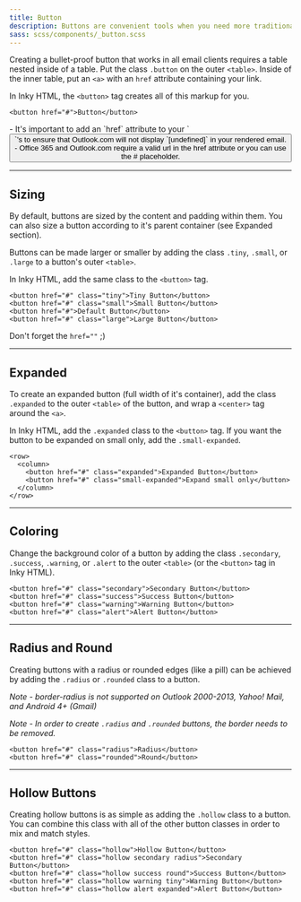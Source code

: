 ```yaml
---
title: Button
description: Buttons are convenient tools when you need more traditional actions. To that end, Foundation has many easy to use button styles that you can customize or override to fit your needs.
sass: scss/components/_button.scss
---
```


Creating a bullet-proof button that works in all email clients requires a table nested inside of a table. Put the class `.button` on the outer `<table>`. Inside of the inner table, put an `<a>` with an `href` attribute containing your link.

In Inky HTML, the `<button>` tag creates all of this markup for you.

```inky_example
<button href="#">Button</button>
```

<div class="callout primary">
- It's important to add an `href` attribute to your `<button>`'s to ensure that Outlook.com will not display `[undefined]` in your rendered email.<br> 
- Office 365 and Outlook.com require a valid url in the href attribute or you can use the # placeholder.
</div>

---

## Sizing

By default, buttons are sized by the content and padding within them. You can also size a button according to it's parent container (see Expanded section).

Buttons can be made larger or smaller by adding the class `.tiny`, `.small`, or `.large` to a button's outer `<table>`.

In Inky HTML, add the same class to the `<button>` tag.

```inky_example
<button href="#" class="tiny">Tiny Button</button>
<button href="#" class="small">Small Button</button>
<button href="#">Default Button</button>
<button href="#" class="large">Large Button</button>
```

Don't forget the `href=""` ;)

---

## Expanded

To create an expanded button (full width of it's container), add the class `.expanded` to the outer `<table>` of the button, and wrap a `<center>` tag around the `<a>`.

In Inky HTML, add the `.expanded` class to the `<button>` tag. If you want the button to be expanded on small only, add the `.small-expanded`.

```inky_example
<row>
  <column>
    <button href="#" class="expanded">Expanded Button</button>
    <button href="#" class="small-expanded">Expand small only</button>
  </column>
</row>
```

---

## Coloring

Change the background color of a button by adding the class `.secondary`, `.success`, `.warning`, or `.alert` to the outer `<table>` (or the `<button>` tag in Inky HTML).

```inky_example
<button href="#" class="secondary">Secondary Button</button>
<button href="#" class="success">Success Button</button>
<button href="#" class="warning">Warning Button</button>
<button href="#" class="alert">Alert Button</button>
```

---

## Radius and Round

Creating buttons with a radius or rounded edges (like a pill) can be achieved by adding the `.radius` or `.rounded` class to a button.

*Note - border-radius is not supported on Outlook 2000-2013, Yahoo! Mail, and Android 4+ (Gmail)*

*Note - In order to create `.radius` and `.rounded` buttons, the border needs to be removed.*

```inky_example
<button href="#" class="radius">Radius</button>
<button href="#" class="rounded">Round</button>

```

---

## Hollow Buttons

Creating hollow buttons is as simple as adding the `.hollow` class to a button. You can combine this class with all of the other button classes in order to mix and match styles.


```inky_example
<button href="#" class="hollow">Hollow Button</button>
<button href="#" class="hollow secondary radius">Secondary Button</button>
<button href="#" class="hollow success round">Success Button</button>
<button href="#" class="hollow warning tiny">Warning Button</button>
<button href="#" class="hollow alert expanded">Alert Button</button>
```
